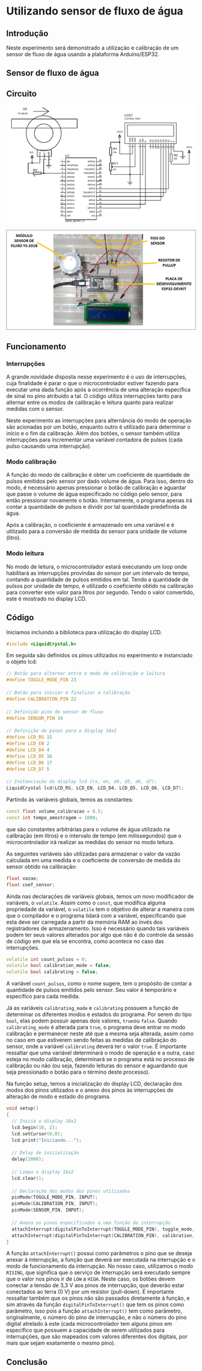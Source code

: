 # Utilizando sensor de fluxo de água

## Introdução
Neste experimento será demonstrado a utilização e calibração de um
sensor de fluxo de água usando a plataforma Arduino/ESP32.

## Sensor de fluxo de água

## Circuito
![Esquemático](esquematico.png)

![Foto do circuito montado em uma protoboard.](imagem.png)

## Funcionamento
### Interrupções
A grande novidade disposta nesse experimento é o uso de interrupções,
cuja finalidade é parar o que o microcontrolador estiver fazendo
para executar uma dada função após a ocorrência de uma alteração
específica de sinal no pino atribuído a tal. O código
utiliza interrupções tanto para alternar entre os modos de calibração
e leitura quanto para realizar medidas com o sensor.

Neste experimento as interrupções para alternância do modo de operação
são acionadas por um botão, enquanto outro é utilizado para determinar
o início e o fim da calibração. Além dos botões, o sensor também
utiliza interrupções para incrementar uma variável contadora de pulsos
(cada pulso causando uma interrupção).

### Modo calibração
A função do modo de calibração é obter um coeficiente de quantidade de
pulsos emitidos pelo sensor por dado volume de água. Para isso, dentro
do modo, é necessário apenas pressionar o botão de calibração e
aguardar que passe o volume de água especificado no código pelo
sensor, para então pressionar novamente o botão. Internamente, o
programa apenas irá contar a quantidade de pulsos e dividir por tal
quantidade predefinida de água.

Após a calibração, o coeficiente é armazenado em uma variável e é
utilizado para a conversão de medida do sensor para unidade de volume
(litro).

### Modo leitura
No modo de leitura, o microcontrolador estará executando um loop onde
habilitará as interrupções provindas do sensor por um intervalo de
tempo, contando a quantidade de pulsos emitidos em tal. Tendo a
quantidade de pulsos por unidade de tempo, é utilizado o coeficiente
obtido na calibração para converter este valor para litros por
segundo. Tendo o valor convertido, este é mostrado no display LCD.


## Código
Iniciamos incluindo a biblioteca para utilização do display LCD.
```ino
#include <LiquidCrystal.h>
```

Em seguida são definidos os pinos utilizados no experimento e instanciado o objeto lcd:
```ino
// Botão para alternar entre o modo de calibração e leitura
#define TOGGLE_MODE_PIN 23

// Botão para iniciar e finalizar a calibração
#define CALIBRATION_PIN 22

// Definição pino do sensor de fluxo
#define SENSOR_PIN 34

// Definição de pinos para o display 16x2
#define LCD_RS 15
#define LCD_EN 2
#define LCD_D4 4
#define LCD_D5 16
#define LCD_D6 17
#define LCD_D7 5

// Instanciação do display lcd (rs, en, d4, d5, d6, d7);
LiquidCrystal lcd(LCD_RS, LCD_EN, LCD_D4, LCD_D5, LCD_D6, LCD_D7);
```

Partindo às variáveis globais, temos as constantes:
```ino
const float volume_calibracao = 0.5;
const int tempo_amostragem = 1000;
```
que são constantes arbitrárias para o volume de água utilizado na
calibração (em litros) e o intervalo de tempo (em milissegundos) que o
microcontrolador irá realizar as medidas do sensor no modo leitura.

As seguintes variáveis são utilizadas para armazenar o valor da vazão
calculada em uma medida e o coeficiente de conversão de medida do
sensor obtido na calibração:
```ino
float vazao;
float coef_sensor;
```

Ainda nas declarações de variáveis globais, temos um novo modificador
de variáveis, o `volatile`. Assim como o `const`, que modifica alguma
propriedade da variável, o `volatile` tem o objetivo de alterar a
maneira com que o compilador e o programa lidará com a variável,
especificando que esta deve ser carregada a partir da memória RAM ao
invés dos registradores de armazenamento. Isso é necessário quando
tais variáveis podem ter seus valores alterados por algo que não é do
controle da sessão de código em que ela se encontra, como acontece no
caso das interrupções.
```ino
volatile int count_pulsos = 0;
volatile bool calibration_mode = false;
volatile bool calibrating = false;
```
A variável `count_pulsos`, como o nome sugere, tem o propósito de
contar a quantidade de pulsos emitidos pelo sensor. Seu valor é
temporário e específico para cada medida.

Já as variáveis `calibrating_mode` e `calibrating` possuem a função de
determinar os diferentes modos e estados do programa. Por serem do
tipo `bool`, elas podem possuir apenas dois valores, `true`ou
`false`. Quando `calibrating_mode` é alterada para `true`, o programa
deve entrar no modo calibração e permanecer neste até que a mesma seja
alterada, assim como no caso em que estiverem sendo feitas as medidas
de calibração do sensor, onde a variável `calibrating` deverá ter o
valor `true`. É importante ressaltar que uma variável determinará o
modo de operação e a outra, caso esteja no modo calibração,
determinará se o programa está no processo de calibração ou não (ou
seja, fazendo leituras do sensor e aguardando que seja pressionado o
botão para o término deste processo).

Na função setup, temos a inicialização do display LCD, declaração dos
modos dos pinos utilizados e o anexo dos pinos às interrupções de
alteração de modo e estado do programa.
```ino
void setup()
{
  // Inicia o display 16x2
  lcd.begin(16, 2);
  lcd.setCursor(0,0);
  lcd.print("Iniciando...");

  // Delay de inicialização
  delay(2000);

  // Limpa o display 16x2
  lcd.clear();

  // Declaração dos modos dos pinos utilizados
  pinMode(TOGGLE_MODE_PIN, INPUT);
  pinMode(CALIBRATION_PIN, INPUT);
  pinMode(SENSOR_PIN, INPUT);

  // Anexa os pinos especificados a uma função de interrupção
  attachInterrupt(digitalPinToInterrupt(TOGGLE_MODE_PIN), toggle_mode, RISING);
  attachInterrupt(digitalPinToInterrupt(CALIBRATION_PIN), calibration, RISING);
}
```

A função `attachInterrupt()` possui como parâmetros o pino que se
deseja anexar à interrupção, a função que deverá ser executada na
interrupção e o modo de funcionamento da interrupção. No nosso caso,
utilizamos o modo `RISING`, que significa que o serviço de interrupção
será executado sempre que o valor nos pinos ir de `LOW` a
`HIGH`. Neste caso, os botões devem conectar a tensão de 3,3 V aos
pinos de interrupção, que deverão estar conectados ao terra (0 V) por
um resistor (pull-down). É importante ressaltar também que os pinos
não são passados diretamente à função, e sim através da função
`digitalPinToInterrupt()` que tem os pinos como parâmetro, isso pois a
função `attachInterrupt()` tem como parâmetro, originalmente, o número
do pino de interrupção, e não o número do pino digital atrelado à este
(cada microcontrolador tem alguns pinos em específico que possuem a
capacidade de serem utilizados para interrupções, que são mapeados
com valores diferentes dos digitais, por mais que sejam exatamente o
mesmo pino).

## Conclusão
